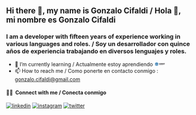 ## Hi there 👋, my name is Gonzalo Cifaldi / Hola 👋, mi nombre es Gonzalo Cifaldi

### I am a developer with fifteen years of experience working in various languages and roles. / Soy un desarrollador con quince años de experiencia trabajando en diversos lenguajes y roles.

- 🌱 I’m currently learning / Actualmente estoy aprendiendo <a href="https://godotengine.org/" target="_blank"><img alt="HTML5" width="30px" src="https://github.com/godotengine/godot/blob/master/logo_outlined.svg" /></a>
- 📫 How to reach me / Como ponerte en contacto conmigo : gonzalo.cifaldi@gmail.com

####  🤝🏻 &nbsp;Connect with me / Conecta conmigo

[<img src='https://cdn.jsdelivr.net/npm/simple-icons@3.0.1/icons/linkedin.svg' alt='linkedin' height='40'>](https://www.linkedin.com/in/gonzalocifaldi)
[<img src='https://cdn.jsdelivr.net/npm/simple-icons@3.0.1/icons/instagram.svg' alt='instagram' height='40'>](https://www.instagram.com/_gonzalocifaldi/)
[<img src='https://cdn.jsdelivr.net/npm/simple-icons@3.0.1/icons/twitter.svg' alt='twitter' height='40'>](https://twitter.com/GonzaloCifaldi)
